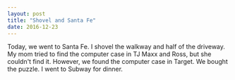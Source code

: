 ```yaml
---
layout: post
title: "Shovel and Santa Fe"
date: 2016-12-23
---
```


Today, we went to Santa Fe. I shovel the walkway and half of the driveway. My mom tried to find the computer case in TJ Maxx and Ross, but she couldn't find it. However, we found the computer case in Target. We bought the puzzle. I went to Subway for dinner.
